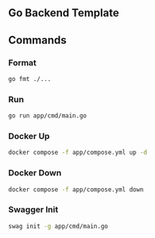 ## Go Backend Template

## Commands
### Format
```bash
go fmt ./...
```

### Run
```bash
go run app/cmd/main.go
```

### Docker Up
```bash
docker compose -f app/compose.yml up -d
```

### Docker Down
```bash
docker compose -f app/compose.yml down
```

### Swagger Init
```bash
swag init -g app/cmd/main.go
```


